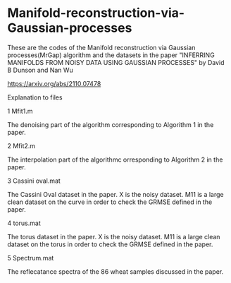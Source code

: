 # Manifold-reconstruction-via-Gaussian-processes

These are the codes of the Manifold reconstruction via Gaussian processes(MrGap) algorithm and the datasets in the paper "INFERRING MANIFOLDS FROM NOISY DATA USING GAUSSIAN PROCESSES" by David B Dunson and Nan Wu

https://arxiv.org/abs/2110.07478

Explanation to files

1 Mfit1.m 

The denoising part of the algorithm corresponding to Algorithm 1 in the paper.

2 Mfit2.m

The interpolation part of the algorithmc orresponding to Algorithm 2 in the paper.

3 Cassini oval.mat

The Cassini Oval dataset in the paper. X is the noisy dataset. M11 is a large clean dataset on the curve in order to check the GRMSE defined in the paper.

4 torus.mat

The torus dataset in the paper. X is the noisy dataset. M11 is a large clean dataset on the torus in order to check the GRMSE defined in the paper.

5 Spectrum.mat

The reflecatance spectra of the 86 wheat samples discussed in the paper.

